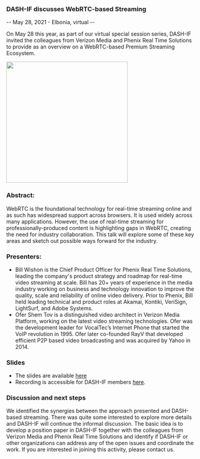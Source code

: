 ### DASH-IF discusses WebRTC-based Streaming
-- May 28, 2021 - Elbonia, virtual --

On May 28 this year, as part of our virtual special session series, DASH-IF invited the colleagues from Verizon Media and Phenix Real Time Solutions to provide as an overview on a WebRTC-based Premium Streaming Ecosystem.

<div class="member"><a href="https://dash-industry-forum.github.io/img/webRTC.JPG" target="_blank" rel="noopener noreferrer"><img height="320px" src="https://dash-industry-forum.github.io/img/webRTC.JPG" alt="" /></a>
</div>

### Abstract:
WebRTC is the foundational technology for real-time streaming online and as such has widespread support across browsers. It is used widely across many applications.  However, the use of real-time streaming for professionally-produced content is highlighting gaps in WebRTC, creating the need for industry collaboration.  This talk will explore some of these key areas and sketch out possible ways forward for the industry.

### Presenters:
- Bill Wishon is the Chief Product Officer for Phenix Real Time Solutions, leading the company's product strategy and roadmap for real-time video streaming at scale. Bill has 20+ years of experience in the media industry working on business and technology innovation to improve the quality, scale and reliability of online video delivery. Prior to Phenix, Bill held leading technical and product roles at Akamai, Kontiki, VeriSign, LightSurf, and Adobe Systems.
- Ofer Shem Tov is a distinguished video architect in Verizon Media Platform, working on the latest video streaming technologies. Ofer was the development leader for VocalTec’s Internet Phone that started the VoIP revolution in 1995. Ofer later co-founded RayV that developed efficient P2P based video broadcasting and was acquired by Yahoo in 2014.

### Slides
- The slides are available [here](https://dash-industry-forum.github.io/docs/FINAL-PUBLIC-WebRTC-based%20Premium%20Streaming%20Ecosystem.pdf)
- Recording is accessible for DASH-IF members [here](https://dashif.my.webex.com/dashif.my/ldr.php?RCID=6143abc933c242b4a81ad46fcbccf0dd).

### Discussion and next steps
We identified the synergies between the approach presented and DASH-based streaming. There was quite some interested to explore more details and DASH-IF will continue the informal discussion. The basic idea is to develop a position paper in DASH-IF together with the colleagues from Verizon Media and Phenix Real Time Solutions and identify if DASH-IF or other organizations can address any of the open issues and coordinate the work. If you are interested in joining this activity, please contact us.

